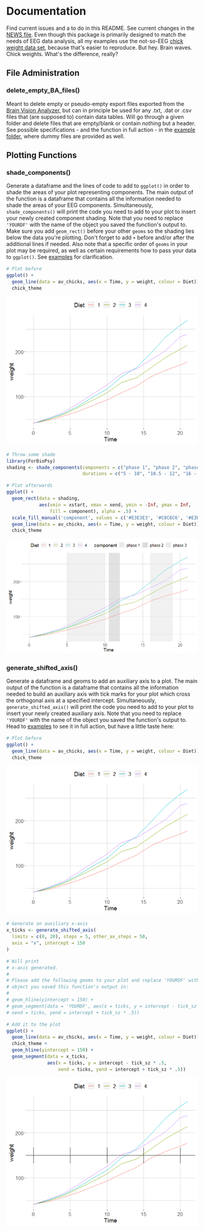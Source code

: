 # Documentation
Find current issues and a to do in this README. See current changes in the [NEWS
file](https://github.com/einGlasRotwein/ForBioPsy/tree/master/news%20and%20examples/NEWS.md). Even though this package is primarily designed to match the needs of EEG data analysis, all my examples use the not-so-EEG [chick weight data set](https://www.rdocumentation.org/packages/datasets/versions/3.6.1/topics/ChickWeight), because that's easier to reproduce. But hey. Brain waves. Chick weights. What's the difference, really?

## File Administration
### delete_empty_BA_files()
Meant to delete empty or pseudo-empty export files exported from the [Brain Vision Analyzer](https://www.brainproducts.com/downloads.php?kid=9), but can in principle be used for any .txt, .dat or .csv files that (are supposed to) contain data tables. Will go through a given folder and delete files that are empty/blank or contain nothing but a header. See possible specifications - and the function in full action - in the [example folder](https://github.com/einGlasRotwein/ForBioPsy/tree/master/news%20and%20examples/Examples), where dummy files are provided as well.

## Plotting Functions
### shade_components()
Generate a dataframe and the lines of code to add to `ggplot()` in order to shade the areas of your plot representing components. The main output of the function is a dataframe that contains all the information needed to shade the areas of your EEG components. Simultaneously, `shade_components()` will print the code you need to add to your plot to insert your newly created component shading. Note that you need to replace `'YOURDF'` with the name of the object you saved the function's output to. Make sure you add `geom_rect()` before your other `geoms` so the shading lies below the data you're plotting. Don't forget to add `+` before and/or after the additional lines if needed. Also note that a specific order of `geoms` in your plot may be required, as well as certain requirements how to pass your data to `ggplot()`. See [examples](https://github.com/einGlasRotwein/ForBioPsy/tree/master/news%20and%20examples/Examples/shade_components.R) for clarification.

```R
# Plot before
ggplot() +
  geom_line(data = av_chicks, aes(x = Time, y = weight, colour = Diet)) +
  chick_theme
```
![](https://github.com/einGlasRotwein/ForBioPsy/blob/master/news%20and%20examples/Examples/pics/chickplot.png)

```R
# Throw some shade
library(ForBioPsy)
shading <- shade_components(components = c("phase 1", "phase 2", "phase 3"),
                            durations = c("5 - 10", "10.5 - 12", "16 - 19"))
```

```R
# Plot afterwards
ggplot() +
  geom_rect(data = shading,
            aes(xmin = xstart, xmax = xend, ymin = -Inf, ymax = Inf,
                fill = component), alpha = .5) +
  scale_fill_manual('component', values = c('#E3E3E3', '#C8C6C6', '#E3E3E3')) +
  geom_line(data = av_chicks, aes(x = Time, y = weight, colour = Diet)) +
  chick_theme
```
![](https://github.com/einGlasRotwein/ForBioPsy/blob/master/news%20and%20examples/Examples/pics/chickshades.png)

### generate_shifted_axis()
Generate a dataframe and geoms to add an auxiliary axis to a plot. The main output of the function is a dataframe that contains all the information needed to build an auxiliary axis with tick marks for your plot which cross the orthogonal axis at a specified intercept. Simultaneously, `generate_shifted_axis()` will print the code you need to add to your plot to insert your newly created auxiliary axis. Note that you need to replace `'YOURDF'` with the name of the object you saved the function's output to. Head to [examples](https://github.com/einGlasRotwein/ForBioPsy/tree/master/news%20and%20examples/Examples/shifted_axis.R) to see it in full action, but have a little taste here:

```R
# Plot before
ggplot() +
  geom_line(data = av_chicks, aes(x = Time, y = weight, colour = Diet)) +
  chick_theme
```

![](https://github.com/einGlasRotwein/ForBioPsy/blob/master/news%20and%20examples/Examples/pics/chickplot.png)

```R
# Generate an auxiliary x-axis
x_ticks <- generate_shifted_axis(
  limits = c(0, 20), steps = 5, other_ax_steps = 50,
  axis = "x", intercept = 150
)
```

```R
# Will print
# x-axis generated.
#
# Please add the following geoms to your plot and replace 'YOURDF' with the
# object you saved this function's output in:
#
# geom_hline(yintercept = 150) +
# geom_segment(data = 'YOURDF', aes(x = ticks, y = intercept - tick_sz * .5,
# xend = ticks, yend = intercept + tick_sz * .5))
```

```R
# Add it to the plot
ggplot() +
  geom_line(data = av_chicks, aes(x = Time, y = weight, colour = Diet)) +
  chick_theme +
  geom_hline(yintercept = 150) +
  geom_segment(data = x_ticks,
               aes(x = ticks, y = intercept - tick_sz * .5,
                   xend = ticks, yend = intercept + tick_sz * .5))
```
![](https://github.com/einGlasRotwein/ForBioPsy/blob/master/news%20and%20examples/Examples/pics/chickplot_aux_x.png)
